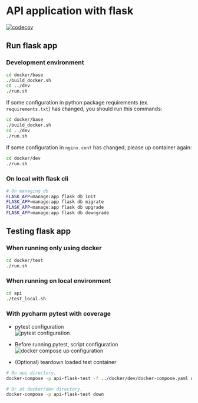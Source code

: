 # API application with flask

[![codecov](https://codecov.io/gh/jmg7173/boiler-plates-and-examples/branch/main/graph/badge.svg?token=SF2LV9A3N8)](https://codecov.io/gh/jmg7173/boiler-plates-and-examples)

## Run flask app

### Development environment
```bash
cd docker/base
./build_docker.sh
cd ../dev
./run.sh
```

If some configuration in python package requirements (ex. `requirements.txt`) has changed,
you should run this commands:
```bash
cd docker/base
./build_docker.sh
cd ../dev
./run.sh
```

If some configuration in `nginx.conf` has changed, please up container again:
```bash
cd docker/dev
./run.sh
```


### On local with flask cli
```bash
# On managing db
FLASK_APP=manage:app flask db init
FLASK_APP=manage:app flask db migrate
FLASK_APP=manage:app flask db upgrade
FLASK_APP=manage:app flask db downgrade 
```

## Testing flask app
### When running only using docker
```bash
cd docker/test
./run.sh
```

### When running on local environment
```bash
cd api
./test_local.sh
```

### With pycharm pytest with coverage
* pytest configuration  
![pytest configuration](https://user-images.githubusercontent.com/9067305/148078370-2f945c3f-60c5-4283-be15-5595fc6e4f03.png)

* Before running pytest, script configuration  
![docker compose up configuration](https://user-images.githubusercontent.com/9067305/148078272-561efc1b-b467-498c-b26c-e0b9012bd5ad.png)

* (Optional) teardown loaded test container  
```bash
# On api directory,
docker-compose -p api-flask-test -f ../docker/dev/docker-compose.yaml down

# Or at docker/dev directory,
docker-compose -p api-flask-test down
```
